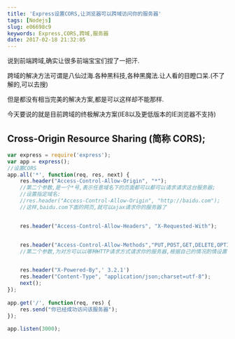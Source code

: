 ```yaml
---
title: 'Express设置CORS,让浏览器可以跨域访问你的服务器'
tags: [Nodejs]
slug: e06698c9
keywords: Express,CORS,跨域,服务器
date: 2017-02-18 21:32:05
---
```

说到前端跨域,确实让很多前端宝宝们捏了一把汗.

跨域的解决方法可谓是八仙过海.各种黑科技,各种黑魔法.让人看的目瞪口呆.(不了解的,可以去搜)

但是都没有相当完美的解决方案,都是可以这样却不能那样.

今天要说的就是目前跨域的终极解决方案(IE8以及更低版本的IE浏览器不支持)

## Cross-Origin Resource Sharing (简称 CORS);


``` javascript
var express = require('express');  
var app = express();  
//设置CORS
app.all('*', function(req, res, next) {  
    res.header("Access-Control-Allow-Origin", "*");  
    //第二个参数,是一个*号,表示任意域名下的页面都可以都可以请求请求这台服务器;
    //设置指定域名:
    //res.header("Access-Control-Allow-Origin", "http://baidu.com");
    //这样,baidu.com下面的网页,就可以ajax请求你的服务器了


    res.header("Access-Control-Allow-Headers", "X-Requested-With");  


    res.header("Access-Control-Allow-Methods","PUT,POST,GET,DELETE,OPTIONS");  
    //第二个参数,为对方可以以哪种HTTP请求方式请求你的服务器,根据自己的情况酌情设置


    res.header("X-Powered-By",' 3.2.1')  
    res.header("Content-Type", "application/json;charset=utf-8");  
    next();  
});  
  
app.get('/', function(req, res) {  
    res.send("你已经成功访问该服务器");  
});  
  
app.listen(3000);
```